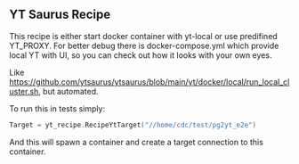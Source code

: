 ## YT Saurus Recipe

This recipe is either start docker container with yt-local or use predifined YT_PROXY.
For better debug there is docker-compose.yml which provide local YT with UI, so you can check out how it looks with your own eyes.

Like https://github.com/ytsaurus/ytsaurus/blob/main/yt/docker/local/run_local_cluster.sh, but automated.

To run this in tests simply:

```go
Target = yt_recipe.RecipeYtTarget("//home/cdc/test/pg2yt_e2e")
```

And this will spawn a container and create a target connection to this container.

